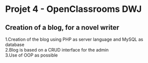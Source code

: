 # Projet 4 - OpenClassrooms DWJ


## Creation of a blog, for a novel writer
1.Creation of the blog using PHP as server language and MySQL as database  
2.Blog is based on a CRUD interface for the admin  
3.Use of OOP as possible  
